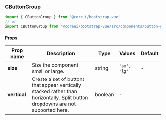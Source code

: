 ### CButtonGroup

```jsx
import { CButtonGroup } from '@coreui/bootstrap-vue'
// or
import CButtonGroup from '@coreui/bootstrap-vue/src/components/button-group/CButtonGroup'
```

#### Props

| Prop name    | Description                                                                                                                     | Type    | Values         | Default |
| ------------ | ------------------------------------------------------------------------------------------------------------------------------- | ------- | -------------- | ------- |
| **size**     | Size the component small or large.                                                                                              | string  | `'sm'`, `'lg'` | -       |
| **vertical** | Create a set of buttons that appear vertically stacked rather than horizontally. Split button dropdowns are not supported here. | boolean | -              |         |
